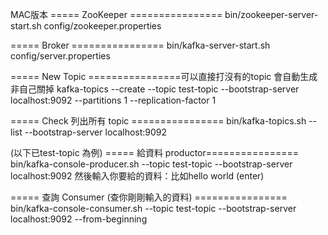 MAC版本
===== ZooKeeper ================
bin/zookeeper-server-start.sh config/zookeeper.properties

===== Broker ================
bin/kafka-server-start.sh config/server.properties

===== New Topic ================可以直接打沒有的topic 會自動生成非自己關掉
kafka-topics --create --topic test-topic --bootstrap-server localhost:9092 --partitions 1 --replication-factor 1 

===== Check 列出所有 topic ================
bin/kafka-topics.sh --list --bootstrap-server localhost:9092

(以下已test-topic 為例)
===== 給資料  productor================
bin/kafka-console-producer.sh --topic test-topic --bootstrap-server localhost:9092
然後輸入你要給的資料：比如hello world   (enter)

===== 查詢 Consumer (查你剛剛輸入的資料) ================
bin/kafka-console-consumer.sh --topic test-topic --bootstrap-server localhost:9092 --from-beginning


